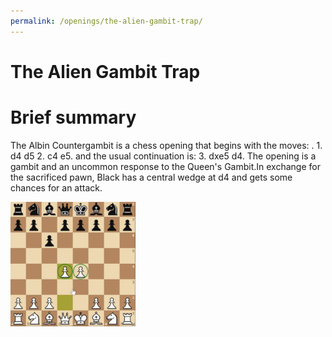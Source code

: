```yaml
---
permalink: /openings/the-alien-gambit-trap/
---
```

The Alien Gambit Trap
=====================

# Brief summary


The Albin Countergambit is a chess opening that begins with the moves: . 1. d4 d5 2. c4 e5. and the usual continuation is: 3. dxe5 d4. The opening is a gambit and an uncommon response to the Queen's Gambit.In exchange for the sacrificed pawn, Black has a central wedge at d4 and gets some chances for an attack.

<img src="/img/The Alien Gambit Trap.webp" width="200"/>
